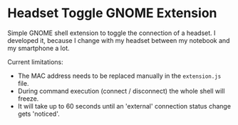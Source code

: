 Headset Toggle GNOME Extension
==============================

Simple GNOME shell extension to toggle the connection of a headset.
I developed it, because I change with my headset between my notebook and my smartphone a lot.

Current limitations:

* The MAC address needs to be replaced manually in the `extension.js` file.
* During command execution (connect / disconnect) the whole shell will freeze.
* It will take up to 60 seconds until an 'external' connection status change gets 'noticed'.
